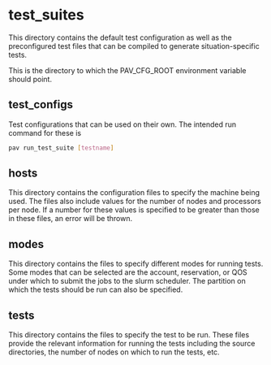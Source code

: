 # test_suites

This directory contains the default test configuration as well as the preconfigured
test files that can be compiled to generate situation-specific tests.

This is the directory to which the PAV_CFG_ROOT environment variable should point.

## test_configs

Test configurations that can be used on their own.  The intended run command for these is

```bash
pav run_test_suite [testname]
```

## hosts

This directory contains the configuration files to specify the machine being used.  The
files also include values for the number of nodes and processors per node.  If a number
for these values is specified to be greater than those in these files, an error will be
thrown.

## modes

This directory contains the files to specify different modes for running tests.  Some
modes that can be selected are the account, reservation, or QOS under which to submit
the jobs to the slurm scheduler.  The partition on which the tests should be run can
also be specified.

## tests

This directory contains the files to specify the test to be run.  These files provide
the relevant information for running the tests including the source directories,
the number of nodes on which to run the tests, etc.
